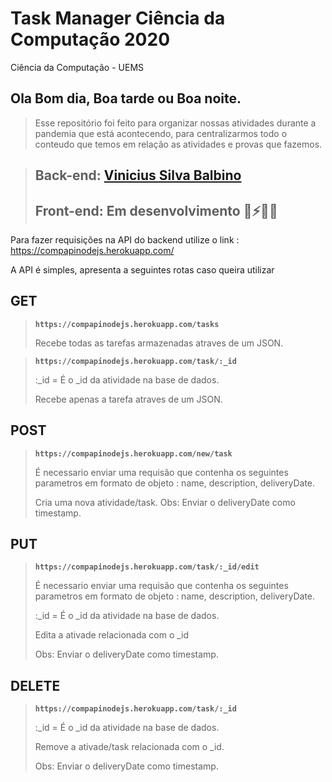 # Task Manager Ciência da Computação 2020

Ciência da Computação - UEMS

## Ola Bom dia, Boa tarde ou Boa noite.

> Esse repositório foi feito para organizar nossas atividades durante a pandemia que está acontecendo, para centralizarmos todo o conteudo que temos em relação as atividades e provas que fazemos.


> ## Back-end: [Vinicius Silva Balbino](https://github.com/vinibalbino/)
> ## Front-end: Em desenvolvimento 🚀⚡️🚀🔥

Para fazer requisições na API do backend utilize o link : https://compapinodejs.herokuapp.com/

A API é simples, apresenta a seguintes rotas caso queira utilizar 

## GET

> **`https://compapinodejs.herokuapp.com/tasks`**
>
> Recebe todas as tarefas armazenadas atraves de um JSON.

> **`https://compapinodejs.herokuapp.com/task/:_id`**
>
> :_id = É o _id da atividade na base de dados.
>
> Recebe apenas a tarefa atraves de um JSON.

## POST

> **`https://compapinodejs.herokuapp.com/new/task`**
>
> É necessario enviar uma requisão que contenha os seguintes parametros em formato de objeto :  name, description, deliveryDate.
>
> Cria uma nova atividade/task.
> Obs: Enviar o deliveryDate como timestamp.

## PUT

> **`https://compapinodejs.herokuapp.com/task/:_id/edit`**
>
> É necessario enviar uma requisão que contenha os seguintes parametros em formato de objeto :  name, description, deliveryDate.
>
> :_id = É o _id da atividade na base de dados.
>
> Edita a ativade relacionada com o _id
>
> Obs: Enviar o deliveryDate como timestamp.

## DELETE

> **`https://compapinodejs.herokuapp.com/task/:_id`**
>
> :_id = É o _id da atividade na base de dados.
>
> Remove a ativade/task relacionada com o _id.
>
> Obs: Enviar o deliveryDate como timestamp.

